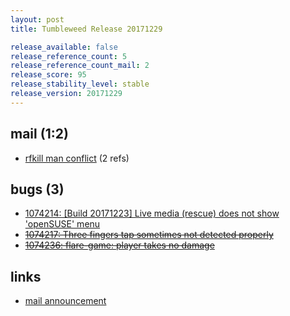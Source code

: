 ```yaml
---
layout: post
title: Tumbleweed Release 20171229

release_available: false
release_reference_count: 5
release_reference_count_mail: 2
release_score: 95
release_stability_level: stable
release_version: 20171229
---
```


## mail (1:2)

- [rfkill man conflict](https://lists.opensuse.org/opensuse-factory/2018-01/msg00004.html) (2 refs)

## bugs (3)

<!--more-->

- [1074214: \[Build 20171223\] Live media (rescue) does not show 'openSUSE' menu](https://bugzilla.opensuse.org/show_bug.cgi?id=1074214)
- ~~[1074217: Three fingers tap sometimes not detected properly](https://bugzilla.opensuse.org/show_bug.cgi?id=1074217)~~
- ~~[1074236: flare-game: player takes no damage](https://bugzilla.opensuse.org/show_bug.cgi?id=1074236)~~



## links

- [mail announcement](https://lists.opensuse.org/opensuse-factory/2017-12/msg00452.html)
